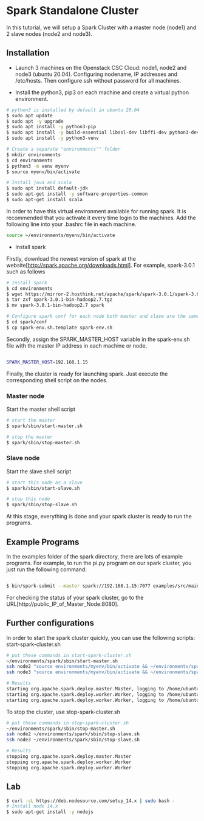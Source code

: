 # Spark Standalone Cluster
In this tutorial, we will setup a Spark Cluster with a master node (node1) and 2 slave nodes (node2 and node3).

## Installation
* Launch 3 machines on the Openstack CSC Cloud: node1, node2 and node3 (ubuntu 20.04). Configuring nodename, IP addresses and /etc/hosts. Then configure ssh without password for all machines.

* Install the python3, pip3 on each machine and create a virtual python environment.  
```bash
# python3 is installed by default in ubuntu 20.04
$ sudo apt update
$ sudo apt -y upgrade
$ sudo apt install -y python3-pip
$ sudo apt install -y build-essential libssl-dev libffi-dev python3-dev
$ sudo apt install -y python3-venv

# Create a separate "environments"" folder
$ mkdir environments
$ cd environments
$ python3 -m venv myenv
$ source myenv/bin/activate

# Install java and scala
$ sudo apt install default-jdk
$ sudo apt-get install -y software-properties-common
$ sudo apt-get install scala

```

In order to have this virtual environment available for running spark. It is recommended that you activate it every time login to the machines. Add the following line into your .bashrc file in each machine.
```bash
source ~/environments/myenv/bin/activate
```


* Install spark

Firstly, download the newest version of spark at the website[http://spark.apache.org/downloads.html]. For example, spark-3.0.1 such as follows
```bash
# Install spark
$ cd environments
$ wget https://mirror-2.hosthink.net/apache/spark/spark-3.0.1/spark-3.0.1-bin-hadoop2.7.tgz
$ tar zxf spark-3.0.1-bin-hadoop2.7.tgz
$ mv spark-3.0.1-bin-hadoop2.7 spark

# Configure spark conf for each node both master and slave are the same
$ cd spark/conf
$ cp spark-env.sh.template spark-env.sh

```

Secondly, assign the SPARK_MASTER_HOST variable in the spark-env.sh file with the master IP address in each machine or node.
```bash

SPARK_MASTER_HOST=192.168.1.15

```

Finally, the cluster is ready for launching spark. Just execute the corresponding shell script on the nodes.

### Master node
Start the master shell script
```bash
# start the master
$ spark/sbin/start-master.sh

# stop the master
$ spark/sbin/stop-master.sh
```

### Slave node
Start the slave shell script
```bash
# start this node as a slave
$ spark/sbin/start-slave.sh

# stop this node
$ spark/sbin/stop-slave.sh
```

At this stage, everything is done and your spark cluster is ready to run the programs.

## Example Programs
In the examples folder of the spark directory, there are lots of example programs. For example, to run the pi.py program on our spark cluster, you just run the following command:

```bash

$ bin/spark-submit --master spark://192.168.1.15:7077 examples/src/main/python/pi.py 1000

```

For checking the status of your spark cluster, go to the URL[http://public_IP_of_Master_Node:8080].

## Further configurations
In order to start the spark cluster quickly, you can use the following scripts: start-spark-cluster.sh
```bash
# put these commands in start-spark-cluster.sh
~/environments/spark/sbin/start-master.sh
ssh node2 "source environments/myenv/bin/activate && ~/environments/spark/sbin/start-slave.sh spark://192.168.1.15:7077"
ssh node3 "source environments/myenv/bin/activate && ~/environments/spark/sbin/start-slave.sh spark://192.168.1.15:7077"

# Results
starting org.apache.spark.deploy.master.Master, logging to /home/ubuntu/environments/spark/logs/spark-ubuntu-org.apache.spark.deploy.master.Master-1-node1.out
starting org.apache.spark.deploy.worker.Worker, logging to /home/ubuntu/environments/spark/logs/spark-ubuntu-org.apache.spark.deploy.worker.Worker-1-node2.out
starting org.apache.spark.deploy.worker.Worker, logging to /home/ubuntu/environments/spark/logs/spark-ubuntu-org.apache.spark.deploy.worker.Worker-1-node3.out
```

To stop the cluster, use stop-spark-cluster.sh
```bash
# put these commands in stop-spark-cluster.sh
~/environments/spark/sbin/stop-master.sh
ssh node2 ~/environments/spark/sbin/stop-slave.sh
ssh node3 ~/environments/spark/sbin/stop-slave.sh

# Results
stopping org.apache.spark.deploy.master.Master
stopping org.apache.spark.deploy.worker.Worker
stopping org.apache.spark.deploy.worker.Worker
```

## Lab
```bash
$ curl -sL https://deb.nodesource.com/setup_14.x | sudo bash -
# Install node 14.x
$ sudo apt-get install -y nodejs
```
